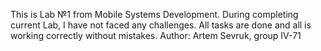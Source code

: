 This is Lab №1 from Mobile Systems Development. During completing current Lab, I have not faced any challenges. All tasks are done and all is working correctly without mistakes.
Author: Artem Sevruk, group IV-71
